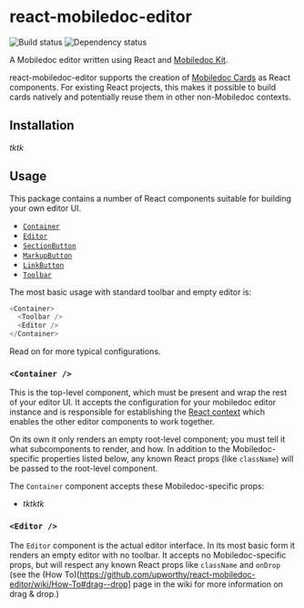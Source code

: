 # react-mobiledoc-editor

![Build status](https://circleci.com/gh/upworthy/react-mobiledoc-editor.svg?style=shield&circle-token=2ddb4e2cbcff9b2897e10f343f92a5f53c826c33)
![Dependency status](https://david-dm.org/upworthy/react-mobiledoc-editor.svg)

A Mobiledoc editor written using React and
[Mobiledoc Kit](https://github.com/bustlelabs/mobiledoc-kit).

react-mobiledoc-editor supports the creation of
[Mobiledoc Cards](https://github.com/bustlelabs/mobiledoc-kit/blob/master/CARDS.md)
as React components. For existing React projects, this makes it possible to
build cards natively and potentially reuse them in other non-Mobiledoc contexts.

## Installation

_tktk_

## Usage

This package contains a number of React components suitable for building
your own editor UI.

* [`Container`](#Container)
* [`Editor`](#Editor)
* [`SectionButton`](#SectionButton)
* [`MarkupButton`](#MarkupButton)
* [`LinkButton`](#LinkButton)
* [`Toolbar`](#Toolbar)

The most basic usage with standard toolbar and empty editor is:

```js
<Container>
  <Toolbar />
  <Editor />
</Container>
```

Read on for more typical configurations.

### `<Container />`

This is the top-level component, which must be present and wrap the rest of
your editor UI. It accepts the configuration for your mobiledoc editor
instance and is responsible for establishing the
[React context](https://facebook.github.io/react/docs/context.html) which
enables the other editor components to work together.

On its own it only renders an empty root-level component; you must tell it
what subcomponents to render, and how. In addition to the Mobiledoc-specific
properties listed below, any known React props (like `className`) will be
passed to the root-level component.

The `Container` component accepts these Mobiledoc-specific props:

- _tktktk_

### `<Editor />`

The `Editor` component is the actual editor interface. In its most basic form
it renders an empty editor with no toolbar. It accepts no Mobiledoc-specific
props, but will respect any known React props like `className` and `onDrop`
(see the (How To)[https://github.com/upworthy/react-mobiledoc-editor/wiki/How-To#drag--drop]
page in the wiki for more information on drag & drop.)


